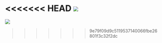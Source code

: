 <<<<<<< HEAD
  <a target="_blank"><img src="https://mir-s3-cdn-cf.behance.net/project_modules/fs/3020de142914517.627080a5767d7.png" target="_blank"></a>
=======

  <a target="_blank"><img src="https://mir-s3-cdn-cf.behance.net/project_modules/fs/3020de142914517.627080a5767d7.png" target="_blank"></a>
>>>>>>> 9e79f09d9c5119537140066fbe26801f3c32f2dc
